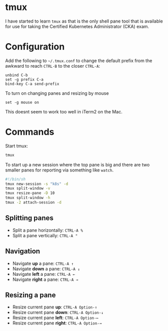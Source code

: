 # tmux

I have started to learn `tmux` as that is the only shell pane tool that is available for use for taking the Certified Kubernetes Administrator (CKA) exam. 

# Configuration

Add the following to `~/.tmux.conf` to change the default prefix from the awkward to reach `CTRL-B` to the closer `CTRL-A`:

```
unbind C-b
set -g prefix C-a
bind-key C-a send-prefix
```

To turn on changing panes and resizing by mouse

```
set -g mouse on
```

This doesnt seem to work too well in iTerm2 on the Mac.

# Commands

Start tmux:

```sh
tmux
```

To start up a new session where the top pane is big and there are two smaller panes for reporting via something like `watch`.

```sh
#!/bin/sh 
tmux new-session -s "k8s" -d
tmux split-window -v
tmux resize-pane -D 10
tmux split-window -h
tmux -2 attach-session -d 
```

## Splitting panes

- Split a pane horizontally: `CTRL-A %`
- Split a pane vertically: `CTRL-A "`

## Navigation

- Navigate **up** a pane: `CTRL-A ↑`
- Navigate **down** a pane: `CTRL-A ↓`
- Navigate **left** a pane: `CTRL-A ←`
- Navigate **right** a pane: `CTRL-A →`

## Resizing a pane

- Resize current pane **up**: `CTRL-A Option-↑`
- Resize current pane **down**: `CTRL-A Option-↓`
- Resize current pane **left**: `CTRL-A Option-←`
- Resize current pane **right**: `CTRL-A Option-→`
